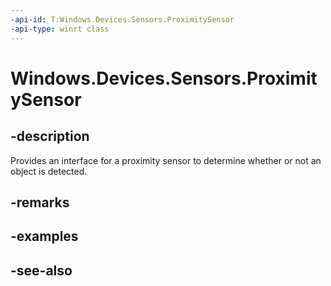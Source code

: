 ----api-id: T:Windows.Devices.Sensors.ProximitySensor
-api-type: winrt class
---<!-- Class syntax.public class ProximitySensor : Windows.Devices.Sensors.IProximitySensor--># Windows.Devices.Sensors.ProximitySensor## -descriptionProvides an interface for a proximity sensor to determine whether or not an object is detected.## -remarks## -examples## -see-also